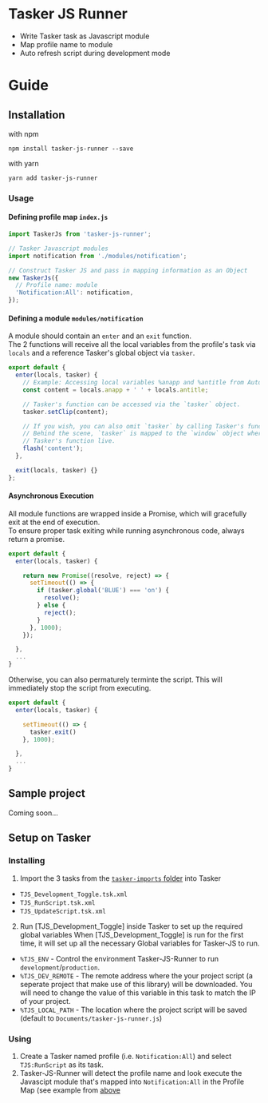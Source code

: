 # Tasker JS Runner
- Write Tasker task as Javascript module
- Map profile name to module
- Auto refresh script during development mode

# Guide
## Installation
with npm
```
npm install tasker-js-runner --save
```

with yarn
```
yarn add tasker-js-runner
```
### Usage

#### Defining profile map `index.js`
```javascript
import TaskerJs from 'tasker-js-runner';

// Tasker Javascript modules
import notification from './modules/notification';

// Construct Tasker JS and pass in mapping information as an Object
new TaskerJs({
  // Profile name: module
  'Notification:All': notification,
});

```

#### Defining a module `modules/notification`
A module should contain an `enter` and an `exit` function.  
The 2 functions will receive all the local variables from the profile's task
via `locals` and a reference Tasker's global object via `tasker`.

```javascript
export default {
  enter(locals, tasker) {
    // Example: Accessing local variables %anapp and %antitle from AutoNotification
    const content = locals.anapp + ' ' + locals.antitle;

    // Tasker's function can be accessed via the `tasker` object.
    tasker.setClip(content);

    // If you wish, you can also omit `tasker` by calling Tasker's function directly.
    // Behind the scene, `tasker` is mapped to the `window` object where the
    // Tasker's function live.
    flash('content');
  },

  exit(locals, tasker) {}
};
```

#### Asynchronous Execution

All module functions are wrapped inside a Promise, which will gracefully exit at the end of execution.  
To ensure proper task exiting while running asynchronous code, always return a promise.
```javascript
export default {
  enter(locals, tasker) {

    return new Promise((resolve, reject) => {
      setTimeout(() => {
        if (tasker.global('BLUE') === 'on') {
          resolve();
        } else {
          reject();
        }
      }, 1000);
    });

  },
  ...
}
```

Otherwise, you can also permaturely terminte the script. This will immediately stop the script from executing.
```javascript
export default {
  enter(locals, tasker) {

    setTimeout(() => {
      tasker.exit()
    }, 1000);

  },
  ...
}
```

## Sample project
Coming soon...

## Setup on Tasker

### Installing
1. Import the 3 tasks from the [`tasker-imports` folder](https://github.com/amoshydra/tasker-js-runner/tree/master/tasker-imports) into Tasker
  - `TJS_Development_Toggle.tsk.xml`
  - `TJS_RunScript.tsk.xml`
  - `TJS_UpdateScript.tsk.xml`
2. Run [TJS_Development_Toggle] inside Tasker to set up the required global variables
  When [TJS_Development_Toggle] is run for the first time, it will set up all the necessary Global variables for Tasker-JS to run.
  - `%TJS_ENV` - Control the environment Tasker-JS-Runner to run `development`/`production`.
  - `%TJS_DEV_REMOTE` - The remote address where the your project script (a seperate project that make use of this library) will be downloaded. You will need to change the value of this variable in this task to match the IP of your project.
  - `%TJS_LOCAL_PATH` - The location where the project script will be saved (default to `Documents/tasker-js-runner.js`)

### Using
1. Create a Tasker named profile (i.e. `Notification:All`) and select `TJS:RunScript` as its task.
2. Tasker-JS-Runner will detect the profile name and look execute the Javascipt module that's mapped into `Notification:All` in the Profile Map (see example from [above](#defining-profile-map-index-js)

